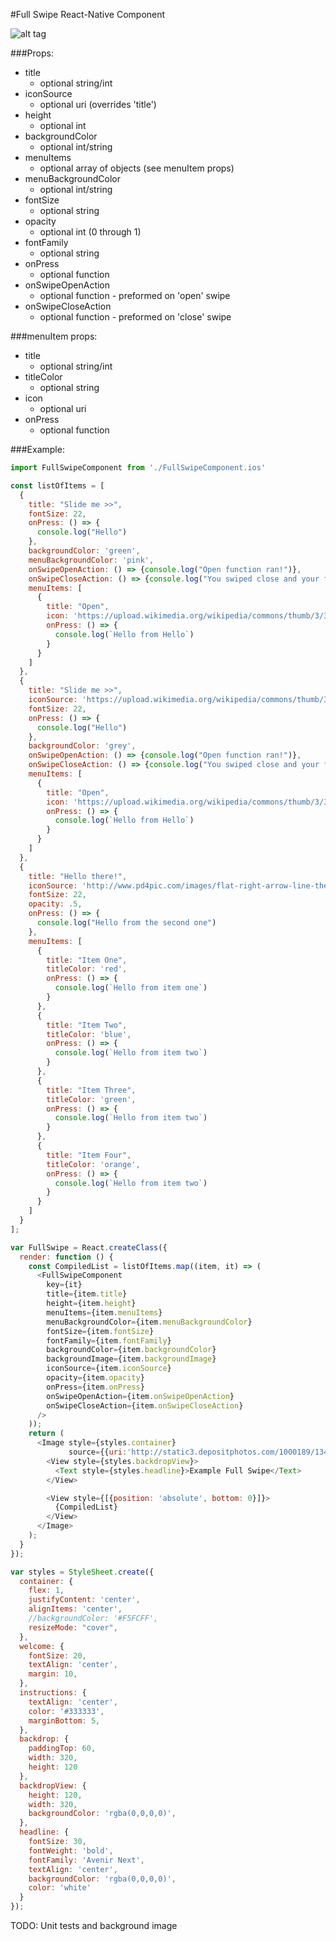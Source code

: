 #Full Swipe React-Native Component

![alt tag](https://raw.githubusercontent.com/natdm/FullSwipe/master/images/FullSwipe_resize.gif)


###Props:
* title
  *  optional string/int
* iconSource
  *  optional uri (overrides 'title')
* height
  *  optional int
* backgroundColor
  *  optional int/string
* menuItems
  *  optional array of objects (see menuItem props)
* menuBackgroundColor
  *  optional int/string
* fontSize
  *  optional string
* opacity
  *  optional int (0 through 1)
* fontFamily
  *  optional string
* onPress
  *  optional function
* onSwipeOpenAction
  *  optional function - preformed on 'open' swipe
* onSwipeCloseAction
  *  optional function - preformed on 'close' swipe

###menuItem props:

* title
  *  optional string/int
* titleColor
  * optional string
* icon
  *  optional uri
* onPress
  *  optional function

###Example:

```javascript
import FullSwipeComponent from './FullSwipeComponent.ios'

const listOfItems = [
  {
    title: "Slide me >>",
    fontSize: 22,
    onPress: () => {
      console.log("Hello")
    },
    backgroundColor: 'green',
    menuBackgroundColor: 'pink',
    onSwipeOpenAction: () => {console.log("Open function ran!")},
    onSwipeCloseAction: () => {console.log("You swiped close and your function ran")},
    menuItems: [
      {
        title: "Open",
        icon: 'https://upload.wikimedia.org/wikipedia/commons/thumb/3/35/Tux.svg/2000px-Tux.svg.png',
        onPress: () => {
          console.log(`Hello from Hello`)
        }
      }
    ]
  },
  {
    title: "Slide me >>",
    iconSource: 'https://upload.wikimedia.org/wikipedia/commons/thumb/3/35/Tux.svg/2000px-Tux.svg.png',
    fontSize: 22,
    onPress: () => {
      console.log("Hello")
    },
    backgroundColor: 'grey',
    onSwipeOpenAction: () => {console.log("Open function ran!")},
    onSwipeCloseAction: () => {console.log("You swiped close and your function ran")},
    menuItems: [
      {
        title: "Open",
        icon: 'https://upload.wikimedia.org/wikipedia/commons/thumb/3/35/Tux.svg/2000px-Tux.svg.png',
        onPress: () => {
          console.log(`Hello from Hello`)
        }
      }
    ]
  },
  {
    title: "Hello there!",
    iconSource: 'http://www.pd4pic.com/images/flat-right-arrow-line-theme-action-icon.png',
    fontSize: 22,
    opacity: .5,
    onPress: () => {
      console.log("Hello from the second one")
    },
    menuItems: [
      {
        title: "Item One",
        titleColor: 'red',
        onPress: () => {
          console.log(`Hello from item one`)
        }
      },
      {
        title: "Item Two",
        titleColor: 'blue',
        onPress: () => {
          console.log(`Hello from item two`)
        }
      },
      {
        title: "Item Three",
        titleColor: 'green',
        onPress: () => {
          console.log(`Hello from item two`)
        }
      },
      {
        title: "Item Four",
        titleColor: 'orange',
        onPress: () => {
          console.log(`Hello from item two`)
        }
      }
    ]
  }
];

var FullSwipe = React.createClass({
  render: function () {
    const CompiledList = listOfItems.map((item, it) => (
      <FullSwipeComponent
        key={it}
        title={item.title}
        height={item.height}
        menuItems={item.menuItems}
        menuBackgroundColor={item.menuBackgroundColor}
        fontSize={item.fontSize}
        fontFamily={item.fontFamily}
        backgroundColor={item.backgroundColor}
        backgroundImage={item.backgroundImage}
        iconSource={item.iconSource}
        opacity={item.opacity}
        onPress={item.onPress}
        onSwipeOpenAction={item.onSwipeOpenAction}
        onSwipeCloseAction={item.onSwipeCloseAction}
      />
    ));
    return (
      <Image style={styles.container}
             source={{uri:'http://static3.depositphotos.com/1000189/134/i/950/depositphotos_1340581-Green-Grass-Background.jpg'}}>
        <View style={styles.backdropView}>
          <Text style={styles.headline}>Example Full Swipe</Text>
        </View>

        <View style={[{position: 'absolute', bottom: 0}]}>
          {CompiledList}
        </View>
      </Image>
    );
  }
});

var styles = StyleSheet.create({
  container: {
    flex: 1,
    justifyContent: 'center',
    alignItems: 'center',
    //backgroundColor: '#F5FCFF',
    resizeMode: "cover",
  },
  welcome: {
    fontSize: 20,
    textAlign: 'center',
    margin: 10,
  },
  instructions: {
    textAlign: 'center',
    color: '#333333',
    marginBottom: 5,
  },
  backdrop: {
    paddingTop: 60,
    width: 320,
    height: 120
  },
  backdropView: {
    height: 120,
    width: 320,
    backgroundColor: 'rgba(0,0,0,0)',
  },
  headline: {
    fontSize: 30,
    fontWeight: 'bold',
    fontFamily: 'Avenir Next',
    textAlign: 'center',
    backgroundColor: 'rgba(0,0,0,0)',
    color: 'white'
  }
});
```

TODO: Unit tests and background image